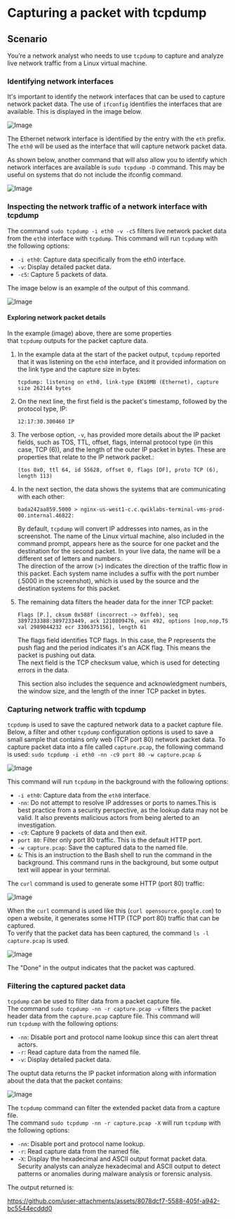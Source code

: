 # Capturing a packet with tcpdump

## Scenario
You’re a network analyst who needs to use `tcpdump` to capture and analyze live network traffic from a Linux virtual machine.

### Identifying network interfaces
It's important to identify the network interfaces that can be used to capture network packet data.
The use of `ifconfig` identifies the interfaces that are available. This is displayed in the image below.

![Image](https://github.com/user-attachments/assets/af663f6d-56c3-4de6-aa3f-321b79efeba5)

The Ethernet network interface is identified by the entry with the `eth` prefix. The `eth0` will be used as the interface that will capture network packet data. 

As shown below, another command that will also allow you to identify which network interfaces are available is `sudo tcpdump -D` command. This may be useful on systems that do not include the ifconfig command.

![Image](https://github.com/user-attachments/assets/6efd34fc-29be-407d-9751-509b4d2b5092)


### Inspecting the network traffic of a network interface with tcpdump
The command `sudo tcpdump -i eth0 -v -c5` filters live network packet data from the `eth0` interface with `tcpdump`.
This command will run `tcpdump` with the following options:
- `-i eth0`: Capture data specifically from the eth0 interface.
- `-v`: Display detailed packet data.
- `-c5`: Capture 5 packets of data.

The image below is an example of the output of this command. 

![Image](https://github.com/user-attachments/assets/544d1f9b-d2a4-4b5e-ae2b-2a4c4f432a33)


#### Exploring network packet details
In the example (image) above, there are some properties that `tcpdump` outputs for the packet capture data.

1. In the example data at the start of the packet output, `tcpdump` reported that it was listening on the `eth0` interface, and it provided information on the link type and the capture size in bytes:

    `tcpdump: listening on eth0, link-type EN10MB (Ethernet), capture size 262144 bytes`

2. On the next line, the first field is the packet's timestamp, followed by the protocol type, IP:
    
    `12:17:30.300460 IP`

3. The verbose option, `-v`, has provided more details about the IP packet fields, such as TOS, TTL, offset, flags, internal protocol type (in this case, TCP (6)), and the length of the outer IP packet in bytes. These are properties that relate to the IP network packet.:


    `(tos 0x0, ttl 64, id 55628, offset 0, flags [DF], proto TCP (6), length 113)`

4. In the next section, the data shows the systems that are communicating with each other:
    
    `bada242aa859.5000 > nginx-us-west1-c.c.qwiklabs-terminal-vms-prod-00.internal.46822:`

    By default, `tcpdump` will convert IP addresses into names, as in the screenshot. The name of the Linux virtual machine, also included in the command prompt, appears here as the source for one packet and the destination for the second packet. In your live data, the name will be a different set of letters and numbers. <br>
    The direction of the arrow (>) indicates the direction of the traffic flow in this packet. Each system name includes a suffix with the port number (.5000 in the screenshot), which is used by the source and the destination systems for this packet.

5. The remaining data filters the header data for the inner TCP packet:

    `Flags [P.], cksum 0x588f (incorrect -> 0xffeb), seq 3897233388:3897233449, ack 1210809476, win 492, options [nop,nop,TS val 2989044232 ecr 3306375156], length 61`

    The flags field identifies TCP flags. In this case, the P represents the push flag and the period indicates it's an ACK flag. This means the packet is pushing out data. <br>
    The next field is the TCP checksum value, which is used for detecting errors in the data. <br>

    This section also includes the sequence and acknowledgment numbers, the window size, and the length of the inner TCP packet in bytes.

### Capturing network traffic with tcpdump
`tcpdump` is used to save the captured network data to a packet capture file.
Below, a filter and other `tcpdump` configuration options is used to save a small sample that contains only web (TCP port 80) network packet data.
To capture packet data into a file called `capture.pcap`, the following command is used: `sudo tcpdump -i eth0 -nn -c9 port 80 -w capture.pcap &`

![Image](https://github.com/user-attachments/assets/f49a1848-31e7-4702-8a56-1602f195a094)

This command will run `tcpdump` in the background with the following options:

- `-i eth0`: Capture data from the `eth0` interface.
- `-nn`: Do not attempt to resolve IP addresses or ports to names.This is best practice from a security perspective, as the lookup data may not be valid. It also prevents malicious actors from being alerted to an investigation.
- `-c9`: Capture 9 packets of data and then exit.
- `port 80`: Filter only port 80 traffic. This is the default HTTP port.
- `-w capture.pcap`: Save the captured data to the named file.
- `&`: This is an instruction to the Bash shell to run the command in the background.
This command runs in the background, but some output text will appear in your terminal.

The `curl` command is used to generate some HTTP (port 80) traffic:

![Image](https://github.com/user-attachments/assets/18d32cab-6e4b-45ed-a356-61239cb4b4a1)

When the `curl` command is used like this (`curl opensource.google.com`) to open a website, it generates some HTTP (TCP port 80) traffic that can be captured. <br>
To verify that the packet data has been captured, the command `ls -l capture.pcap` is used.

![Image](https://github.com/user-attachments/assets/9f4b6367-9ff2-423a-ae58-2ab6e7ab0a2e)

The "Done" in the output indicates that the packet was captured.

### Filtering the captured packet data
`tcpdump` can be used to filter data from a packet capture file.<br>
The command `sudo tcpdump -nn -r capture.pcap -v` filters the packet header data from the `capture.pcap` capture file.
This command will run `tcpdump` with the following options:

- `-nn`: Disable port and protocol name lookup since this can alert threat actors.
- `-r`: Read capture data from the named file.
- `-v`: Display detailed packet data.

The ouptut data returns the IP packet information along with information about the data that the packet contains:

![Image](https://github.com/user-attachments/assets/48907ae2-a8ef-421c-a1d6-bd0334a8c2d1)

The `tcpdump` command can filter the extended packet data from a capture file. <br>
The command `sudo tcpdump -nn -r capture.pcap -X` will run `tcpdump` with the following options:

- `-nn`: Disable port and protocol name lookup.
- `-r`: Read capture data from the named file.
- `-X`: Display the hexadecimal and ASCII output format packet data. Security analysts can analyze hexadecimal and ASCII output to detect patterns or anomalies during malware analysis or forensic analysis.

The output returned is:

https://github.com/user-attachments/assets/8078dcf7-5588-405f-a942-bc5544ecddd0

